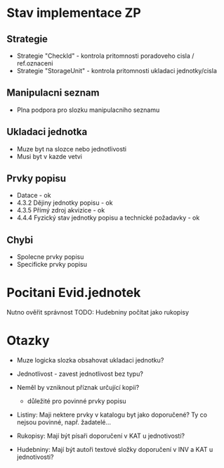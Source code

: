 Stav implementace ZP
====================

Strategie
----------
* Strategie "CheckId" - kontrola pritomnosti poradoveho cisla / ref.oznaceni
* Strategie "StorageUnit" - kontrola pritomnosti ukladaci jednotky/cisla

Manipulacni seznam
------------------
* Plna podpora pro slozku manipulacniho seznamu

Ukladaci jednotka
-----------------
* Muze byt na slozce nebo jednotlivosti
* Musi byt v kazde vetvi

Prvky popisu
------------
* Datace - ok
* 4.3.2 Dějiny jednotky popisu - ok
* 4.3.5 Přímý zdroj akvizice - ok
* 4.4.4 Fyzický stav jednotky popisu a technické požadavky - ok

Chybi
-----
* Spolecne prvky popisu
* Specificke prvky popisu

Pocitani Evid.jednotek
======================
Nutno ověřit správnost
TODO: Hudebniny počítat jako rukopisy


Otazky
======
- Muze logicka slozka obsahovat ukladaci jednotku?
- Jednotlivost - zavest jednotlivost bez typu?
- Neměl by vzniknout příznak určující kopii?
  - důležité pro povinné prvky popisu

- Listiny: Maji nektere prvky v katalogu byt jako doporučené? Ty co nejsou povinné, např. žadatelé...

- Rukopisy: Mají být písaři doporučení v KAT u jednotivosti?
- Hudebniny: Mají být autoři textové složky doporučení v INV a KAT u jednotivosti?
